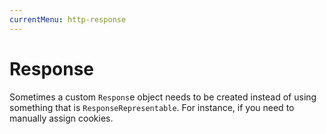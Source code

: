 ```yaml
---
currentMenu: http-response
---
```


# Response

Sometimes a custom `Respons`e object needs to be created instead of using something that is `ResponseRepresentable`. For instance, if you need to manually assign cookies.